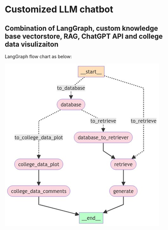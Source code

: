 # Customized LLM chatbot

## Combination of LangGraph, custom knowledge base vectorstore, RAG, ChatGPT API and college data visulizaiton
LangGraph flow chart as below:

![LangGraph flow chart](GraphFlow.png)
